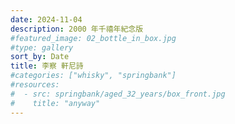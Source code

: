 ```yaml
---
date: 2024-11-04
description: 2000 年千禧年紀念版
#featured_image: 02_bottle_in_box.jpg
#type: gallery
sort_by: Date
title: 李察 軒尼詩
#categories: ["whisky", "springbank"]
#resources:
#  - src: springbank/aged_32_years/box_front.jpg
#    title: "anyway"
---
```

